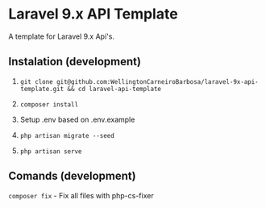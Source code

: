 # Laravel 9.x API Template

A template for Laravel 9.x Api's.

## Instalation (development)

1. `git clone git@github.com:WellingtonCarneiroBarbosa/laravel-9x-api-template.git && cd laravel-api-template`

2. `composer install`

3. Setup .env based on .env.example

4. `php artisan migrate --seed`

5. `php artisan serve`

## Comands (development)

`composer fix` - Fix all files with php-cs-fixer
